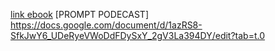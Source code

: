 [link ebook](https://docs.google.com/document/d/1GnwtqinzCphReZrZvxMxVR_MtLHO-GLkREOJQHzZeSM/edit?tab=t.0)
[PROMPT PODECAST]  https://docs.google.com/document/d/1azRS8-SfkJwY6_UDeRyeVWoDdFDySxY_2gV3La394DY/edit?tab=t.0
